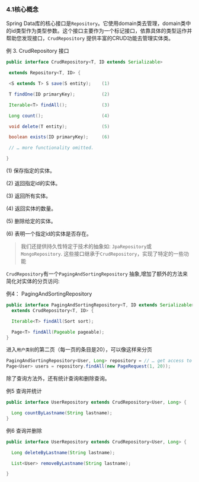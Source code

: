 ### 4.1核心概念

Spring Data库的核心接口是`Repository`。它使用domain类去管理，domain类中的id类型作为类型参数。这个接口主要作为一个标记接口，依靠具体的类型运作并帮助您发现接口，`CrudRepository` 提供丰富的CRUD功能去管理实体类。

例 3. CrudRepository 接口

```java
public interface CrudRepository<T, ID extends Serializable>

 extends Repository<T, ID> {        

 <S extends T> S save(S entity);    (1)

 T findOne(ID primaryKey);          (2)

 Iterable<T> findAll();             (3)

 Long count();                      (4)

 void delete(T entity);             (5)

 boolean exists(ID primaryKey);     (6)

 // … more functionality omitted.

}
```

\(1\) 保存指定的实体。

\(2\) 返回指定id的实体。

\(3\) 返回所有实体。

\(4\) 返回实体的数量。

\(5\) 删除给定的实体。

\(6\) 表明一个指定id的实体是否存在。

> 我们还提供持久性特定于技术的抽象如: `JpaRepository`或 `MongoRepository`. 这些接口继承于`CrudRepository`，实现了特定的一些功能

`CrudRepository`有一个`PagingAndSortingRepository` 抽象,增加了额外的方法来简化对实体的分页访问:

例4： PagingAndSortingRepository

```java
public interface PagingAndSortingRepository<T, ID extends Serializable>
  extends CrudRepository<T, ID> {

  Iterable<T> findAll(Sort sort);

  Page<T> findAll(Pageable pageable);
}
```

进入`用户类别`的第二页（每一页的条目是20），可以像这样来分页

```java
PagingAndSortingRepository<User, Long> repository = // … get access to a bean
Page<User> users = repository.findAll(new PageRequest(1, 20));
```

除了查询方法外，还有统计查询和删除查询。

例5 查询并统计

```java
public interface UserRepository extends CrudRepository<User, Long> {

  Long countByLastname(String lastname);
}
```

例6 查询并删除

```java
public interface UserRepository extends CrudRepository<User, Long> {

  Long deleteByLastname(String lastname);

  List<User> removeByLastname(String lastname);

}
```



